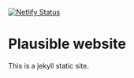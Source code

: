 [![Netlify Status](https://api.netlify.com/api/v1/badges/13747c07-3aed-4c4f-9ae2-7528ded7f45d/deploy-status)](https://app.netlify.com/sites/reverent-johnson-3dce37/deploys)

# Plausible website

This is a jekyll static site.
